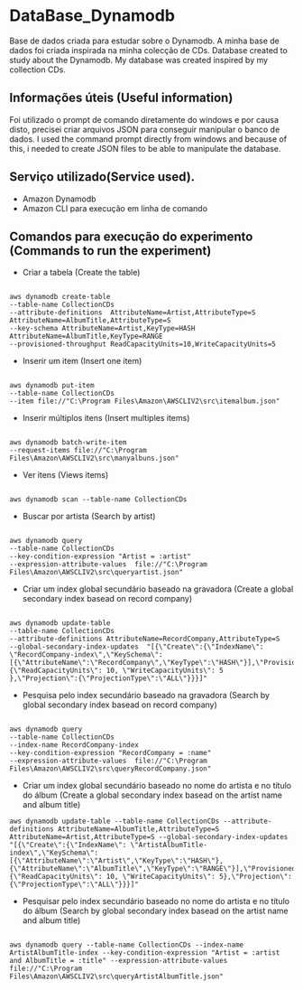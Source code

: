 # DataBase_Dynamodb

Base de dados criada para estudar sobre o Dynamodb. A minha base de dados foi criada inspirada na minha colecção de CDs.
Database created to study about the Dynamodb. My database was created inspired by my collection CDs.

## Informações úteis (Useful information)

Foi utilizado o prompt de comando diretamente do windows e por causa disto, precisei criar arquivos JSON para conseguir manipular o banco de dados.
I used the command prompt directly from windows and because of this, i needed to create JSON files to be able to manipulate the database.


## Serviço utilizado(Service used).

- Amazon Dynamodb
- Amazon CLI para execução em linha de comando

## Comandos para execução do experimento (Commands to run the experiment)

- Criar a tabela (Create the table)

```

aws dynamodb create-table  
--table-name CollectionCDs 
--attribute-definitions  AttributeName=Artist,AttributeType=S   AttributeName=AlbumTitle,AttributeType=S 
--key-schema AttributeName=Artist,KeyType=HASH AttributeName=AlbumTitle,KeyType=RANGE 
--provisioned-throughput ReadCapacityUnits=10,WriteCapacityUnits=5

```

- Inserir um item (Insert one item)

```

aws dynamodb put-item 
--table-name CollectionCDs 
--item file://"C:\Program Files\Amazon\AWSCLIV2\src\itemalbum.json"

```

- Inserir múltiplos itens (Insert multiples items)

```

aws dynamodb batch-write-item 
--request-items file://"C:\Program Files\Amazon\AWSCLIV2\src\manyalbuns.json"

```

- Ver itens (Views items)

```

aws dynamodb scan --table-name CollectionCDs

```

- Buscar por artista (Search by artist)

```

aws dynamodb query 
--table-name CollectionCDs 
--key-condition-expression "Artist = :artist" 
--expression-attribute-values  file://"C:\Program Files\Amazon\AWSCLIV2\src\queryartist.json"

```

- Criar um index global secundário baseado na gravadora (Create a global secondary index basead on record company)

```

aws dynamodb update-table 
--table-name CollectionCDs 
--attribute-definitions AttributeName=RecordCompany,AttributeType=S 
--global-secondary-index-updates  "[{\"Create\":{\"IndexName\": \"RecordCompany-index\",\"KeySchema\":[{\"AttributeName\":\"RecordCompany\",\"KeyType\":\"HASH\"}],\"ProvisionedThroughput\": {\"ReadCapacityUnits\": 10, \"WriteCapacityUnits\": 5 },\"Projection\":{\"ProjectionType\":\"ALL\"}}}]"

```

- Pesquisa pelo index secundário baseado na gravadora (Search by global secondary index basead on record company)

```

aws dynamodb query 
--table-name CollectionCDs 
--index-name RecordCompany-index 
--key-condition-expression "RecordCompany = :name" 
--expression-attribute-values  file://"C:\Program Files\Amazon\AWSCLIV2\src\queryRecordCompany.json"

```

- Criar um index global secundário baseado no nome do artista e no título do álbum (Create a global secondary index basead on the artist name and album title)

```
aws dynamodb update-table --table-name CollectionCDs --attribute-definitions AttributeName=AlbumTitle,AttributeType=S AttributeName=Artist,AttributeType=S --global-secondary-index-updates  "[{\"Create\":{\"IndexName\": \"ArtistAlbumTitle-index\",\"KeySchema\":[{\"AttributeName\":\"Artist\",\"KeyType\":\"HASH\"},{\"AttributeName\":\"AlbumTitle\",\"KeyType\":\"RANGE\"}],\"ProvisionedThroughput\": {\"ReadCapacityUnits\": 10, \"WriteCapacityUnits\": 5},\"Projection\":{\"ProjectionType\":\"ALL\"}}}]"

```

- Pesquisar pelo index secundário baseado no nome do artista e no título do álbum (Search by global secondary index basead on the artist name and album title)

```

aws dynamodb query --table-name CollectionCDs --index-name ArtistAlbumTitle-index --key-condition-expression "Artist = :artist and AlbumTitle = :title" --expression-attribute-values file://"C:\Program Files\Amazon\AWSCLIV2\src\queryArtistAlbumTitle.json"

```


